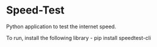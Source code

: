 # Speed-Test
Python application to test the internet speed.

To run, install the following library -
pip install speedtest-cli
